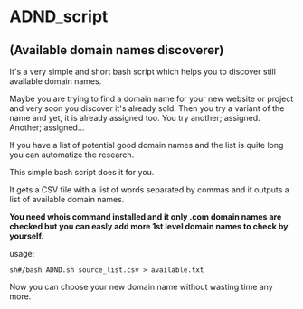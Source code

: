 # ADND_script
## (Available domain names discoverer)
It's a very simple and short bash script which helps you to discover still available domain names.
 
Maybe you are trying to find a domain name for your new website or project and very soon you discover it's already sold.
Then you try a variant of the name and yet, it is already assigned too. You try another; assigned. Another; assigned...

If you have a list of potential good domain names and the list is quite long you can automatize the research.

This simple bash script does it for you.

It gets a CSV file with a list of words separated by commas and it outputs a list of available domain names.

**You need whois command installed and it only .com domain names are checked but you can easly add more 1st level domain names to check by yourself.**

usage:
```{r, engine='sh', count_lines}
sh#/bash ADND.sh source_list.csv > available.txt
```

Now you can choose your new domain name without wasting time any more.
